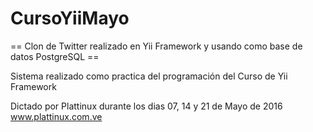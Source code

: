 # CursoYiiMayo

== Clon de Twitter realizado en Yii Framework y usando como base de datos PostgreSQL ==

Sistema realizado como practica del programación del Curso de Yii Framework 

Dictado por Plattinux durante los dias 07, 14 y 21 de Mayo de 2016
www.plattinux.com.ve
